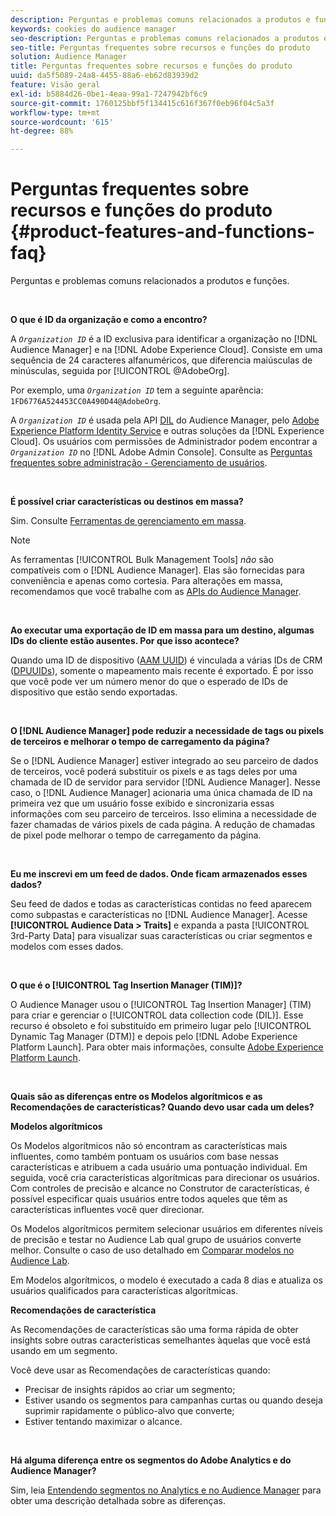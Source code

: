 ```yaml
---
description: Perguntas e problemas comuns relacionados a produtos e funções.
keywords: cookies do audience manager
seo-description: Perguntas e problemas comuns relacionados a produtos e funções.
seo-title: Perguntas frequentes sobre recursos e funções do produto
solution: Audience Manager
title: Perguntas frequentes sobre recursos e funções do produto
uuid: da5f5089-24a8-4455-88a6-eb62d83939d2
feature: Visão geral
exl-id: b5884d26-0be1-4eaa-99a1-7247942bf6c9
source-git-commit: 1760125bbf5f134415c616f367f0eb96f04c5a3f
workflow-type: tm+mt
source-wordcount: '615'
ht-degree: 88%

---
```


# Perguntas frequentes sobre recursos e funções do produto {#product-features-and-functions-faq}

Perguntas e problemas comuns relacionados a produtos e funções.

 

<!-- 

faq_features_functions.xml

 -->

**O que é ID da organização e como a encontro?**

A *`Organization ID`* é a ID exclusiva para identificar a organização no [!DNL Audience Manager] e na [!DNL Adobe Experience Cloud]. Consiste em uma sequência de 24 caracteres alfanuméricos, que diferencia maiúsculas de minúsculas, seguida por [!UICONTROL @AdobeOrg].

Por exemplo, uma *`Organization ID`* tem a seguinte aparência: `1FD6776A524453CC0A490D44@AdobeOrg`.

A *`Organization ID`* é usada pela API [DIL](../dil/dil-overview.md) do Audience Manager, pelo [Adobe Experience Platform Identity Service](https://docs.adobe.com/content/help/pt-BR/id-service/using/home.html) e outras soluções da [!DNL Experience Cloud]. Os usuários com permissões de Administrador podem encontrar a *`Organization ID`* no [!DNL Adobe Admin Console]. Consulte as [Perguntas frequentes sobre administração - Gerenciamento de usuários](https://docs.adobe.com/content/help/pt-BR/core-services/interface/manage-users-and-products/admin-getting-started.html).

 

**É possível criar características ou destinos em massa?**

Sim. Consulte [Ferramentas de gerenciamento em massa](../reference/bulk-management-tools/bulk-management-intro.md).

>[!NOTE]
>
>As ferramentas [!UICONTROL Bulk Management Tools] *não* são compatíveis com o [!DNL Audience Manager]. Elas são fornecidas para conveniência e apenas como cortesia. Para alterações em massa, recomendamos que você trabalhe com as [APIs do Audience Manager](../api/api.md).

 

**Ao executar uma exportação de ID em massa para um destino, algumas IDs do cliente estão ausentes. Por que isso acontece?**

Quando uma ID de dispositivo ([AAM UUID](../reference/ids-in-aam.md)) é vinculada a várias IDs de CRM ([DPUUIDs](../reference/ids-in-aam.md)), somente o mapeamento mais recente é exportado. É por isso que você pode ver um número menor do que o esperado de IDs de dispositivo que estão sendo exportadas.

 

**O [!DNL Audience Manager] pode reduzir a necessidade de tags ou pixels de terceiros e melhorar o tempo de carregamento da página?**

Se o [!DNL Audience Manager] estiver integrado ao seu parceiro de dados de terceiros, você poderá substituir os pixels e as tags deles por uma chamada de ID de servidor para servidor [!DNL Audience Manager]. Nesse caso, o [!DNL Audience Manager] acionaria uma única chamada de ID na primeira vez que um usuário fosse exibido e sincronizaria essas informações com seu parceiro de terceiros. Isso elimina a necessidade de fazer chamadas de vários pixels de cada página. A redução de chamadas de pixel pode melhorar o tempo de carregamento da página.

 

**Eu me inscrevi em um feed de dados. Onde ficam armazenados esses dados?**

Seu feed de dados e todas as características contidas no feed aparecem como subpastas e características no [!DNL Audience Manager]. Acesse **[!UICONTROL Audience Data > Traits]** e expanda a pasta [!UICONTROL 3rd-Party Data] para visualizar suas características ou criar segmentos e modelos com esses dados.

 

**O que é o [!UICONTROL Tag Insertion Manager (TIM)]?**

O Audience Manager usou o [!UICONTROL Tag Insertion Manager] (TIM) para criar e gerenciar o [!UICONTROL data collection code (DIL)]. Esse recurso é obsoleto e foi substituído em primeiro lugar pelo [!UICONTROL Dynamic Tag Manager (DTM)] e depois pelo [!DNL Adobe Experience Platform Launch]. Para obter mais informações, consulte [Adobe Experience Platform Launch](https://experienceleague.adobe.com/docs/launch/using/home.html).

 

**Quais são as diferenças entre os Modelos algorítmicos e as Recomendações de características? Quando devo usar cada um deles?**

**Modelos algorítmicos**

Os Modelos algorítmicos não só encontram as características mais influentes, como também pontuam os usuários com base nessas características e atribuem a cada usuário uma pontuação individual. Em seguida, você cria características algorítmicas para direcionar os usuários. Com controles de precisão e alcance no Construtor de características, é possível especificar quais usuários entre todos aqueles que têm as características influentes você quer direcionar.

Os Modelos algorítmicos permitem selecionar usuários em diferentes níveis de precisão e testar no Audience Lab qual grupo de usuários converte melhor. Consulte o caso de uso detalhado em [Comparar modelos no Audience Lab](../features/audience-lab/audience-lab-use-cases.md#compare-models).

Em Modelos algorítmicos, o modelo é executado a cada 8 dias e atualiza os usuários qualificados para características algorítmicas.

**Recomendações de característica**

As Recomendações de características são uma forma rápida de obter insights sobre outras características semelhantes àquelas que você está usando em um segmento.

Você deve usar as Recomendações de características quando:

* Precisar de insights rápidos ao criar um segmento;
* Estiver usando os segmentos para campanhas curtas ou quando deseja suprimir rapidamente o público-alvo que converte;
* Estiver tentando maximizar o alcance.

 

**Há alguma diferença entre os segmentos do Adobe Analytics e do Audience Manager?**

Sim, leia [Entendendo segmentos no Analytics e no Audience Manager](https://docs.adobe.com/content/help/pt-BR/analytics/integration/audience-analytics/audience-analytics-workflow/aam-analytics-segments.html) para obter uma descrição detalhada sobre as diferenças.
